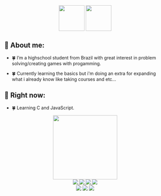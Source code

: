 <div id = "header" align="center">
 <img src="https://media.giphy.com/media/IzzsSWdNMSSKHFR727/giphy.gif" width="80"/>
 <img src="https://media.giphy.com/media/05zW9D5WgvEn72eNMk/giphy.gif" width="80"/>
 </div>

## :herb: About me:

- 🍀 I’m a highschool student from Brazil with great interest in problem solving/creating games with progamming.

- 🍀 Currently learning the basics but i'm doing an extra for expanding what i already know like taking courses and etc...

## 🌱 Right now:
- 🍀 Learning C and JavaScript.

<div id="header" align="center">
  <img src="https://media.giphy.com/media/gjrYDwbjnK8x36xZIO/giphy.gif" width="200"/>
</div>

<div id="badges" align = "center">
  <a href="https://www.youtube.com/channel/UCpn4vN8Vc04IEnOhli3DvOA">
  <img src="https://img.shields.io/badge/YouTube-FF0000?style=for-the-badge&logo=youtube&logoColor=white"/>
  </a>
   
  <a href="https://mail.google.com/mail/u/0/#inbox?compose=GTvVlcRzDDPCZJScQFLmSTwZPfhRrjWnjNzVSdbKfFFbqBCCmCxRdtbrVXMSzkjJRgFcZPTdqXhpr">
  <img src="https://img.shields.io/badge/Gmail-D14836?style=for-the-badge&logo=gmail&logoColor=white"/>
  </a>
  
  <a href="https://github.com/matteo015">
  <img src="https://img.shields.io/badge/GitHub-100000?style=for-the-badge&logo=github&logoColor=white"/>
  </a>
  
  <a href="https://www.instagram.com/mahdiaas/">
  <img src="https://img.shields.io/badge/Instagram-E4405F?style=for-the-badge&logo=instagram&logoColor=white"/>
  </a>
  
</div>
  
  <div id="display" align="center">
    <img src="https://img.shields.io/badge/C-00599C?style=for-the-badge&logo=c&logoColor=white"/>
    <img src="https://img.shields.io/badge/C%23-239120?style=for-the-badge&logo=c-sharp&logoColor=white"/>
    <img src="https://img.shields.io/badge/JavaScript-F7DF1E?style=for-the-badge&logo=javascript&logoColor=black"/>
  </div>
